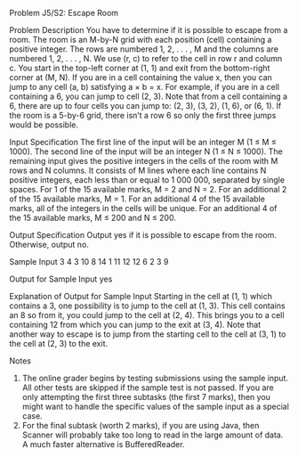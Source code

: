 Problem J5/S2: Escape Room

Problem Description
You have to determine if it is possible to escape from a room. The room is an M-by-N grid with
each position (cell) containing a positive integer. The rows are numbered 1, 2, . . . , M and the
columns are numbered 1, 2, . . . , N. We use (r, c) to refer to the cell in row r and column c.
You start in the top-left corner at (1, 1) and exit from the bottom-right corner at (M, N). If you
are in a cell containing the value x, then you can jump to any cell (a, b) satisfying a × b = x. For
example, if you are in a cell containing a 6, you can jump to cell (2, 3).
Note that from a cell containing a 6, there are up to four cells you can jump to: (2, 3), (3, 2), (1, 6),
or (6, 1). If the room is a 5-by-6 grid, there isn’t a row 6 so only the first three jumps would be
possible.

Input Specification
The first line of the input will be an integer M (1 ≤ M ≤ 1000). The second line of the input will
be an integer N (1 ≤ N ≤ 1000). The remaining input gives the positive integers in the cells of
the room with M rows and N columns. It consists of M lines where each line contains N positive
integers, each less than or equal to 1 000 000, separated by single spaces.
For 1 of the 15 available marks, M = 2 and N = 2.
For an additional 2 of the 15 available marks, M = 1.
For an additional 4 of the 15 available marks, all of the integers in the cells will be unique.
For an additional 4 of the 15 available marks, M ≤ 200 and N ≤ 200.

Output Specification
Output yes if it is possible to escape from the room. Otherwise, output no.

Sample Input
3
4
3 10 8 14
1 11 12 12
6 2 3 9

Output for Sample Input
yes

Explanation of Output for Sample Input
Starting in the cell at (1, 1) which contains a 3, one possibility is to jump to the cell at (1, 3).
This cell contains an 8 so from it, you could jump to the cell at (2, 4). This brings you to a cell
containing 12 from which you can jump to the exit at (3, 4). Note that another way to escape is to
jump from the starting cell to the cell at (3, 1) to the cell at (2, 3) to the exit.

Notes
1. The online grader begins by testing submissions using the sample input. All other tests are
skipped if the sample test is not passed. If you are only attempting the first three subtasks
(the first 7 marks), then you might want to handle the specific values of the sample input as
a special case.
2. For the final subtask (worth 2 marks), if you are using Java, then Scanner will probably
take too long to read in the large amount of data. A much faster alternative is BufferedReader.
